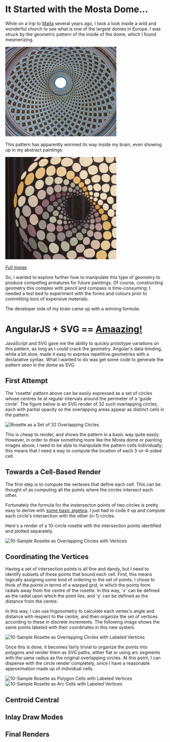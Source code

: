 # It Started with the Mosta Dome...

While on a trip to [Malta](https://www.google.ca/maps/place/Malta/@35.9440174,14.3795242,11z/data=!3m1!4b1!4m2!3m1!1s0x130e45281d8647c5:0xf582d86136be4239) several years ago, I took a look inside a wild and wonderful church to see what is one of the largest domes in Europe.  I was struck by the geometric pattern of the inside of the dome, which I found mesmerizing.

![The Mosta Dome, Malta](img/mosta.jpg)

This pattern has apparently wormed its way inside my brain, even showing up in my abstract paintings:

![Oberon (detail)](img/oberon-detail.jpg)

*[Full Image](http://sethdavenport.com/#/lightbox/gallery/4/image/94)*

So, I wanted to explore further how to manipulate this type of geometry to produce compelling armatures for future paintings.  Of course, constructing geometry this complex with pencil and compass is time-consuming.  I needed a test bed to experiment with the forms and colours prior to committing tons of expensive materials.

The developer side of my brain came up with a winning formula:

# AngularJS + SVG == [Amaazing!](http://rawgit.com/DietCokeOfEvil/visualizations/master/rosette.html)

JavaScript and SVG gave me the ability to quickly prototype variations on this pattern, as long as I could crack the geometry.  Angular's data-binding, while a bit slow, made it easy to express repetitive geometries with a declarative syntax.  What I wanted to do was get some code to generate the pattern seen in the dome as SVG.

## First Attempt

The 'rosette' pattern above can be easily expressed as a set of circles whose centres lie at regular intervals around the perimeter of a 'guide circle'.  The figure below is an SVG render of 32 such overlapping circles, each with partial opacity so the overlapping areas appear as distinct cells in the pattern.

![Rosette as a Set of 32 Overlapping Circles](https://rawgit.com/DietCokeOfEvil/visualizations/master/img/circles.svg)

This is cheap to render, and shows the pattern in a basic way quite easily.  However, in order to draw something more like the Mosta dome or painting images above, I need to be able to manipulate the pattern cells individually; this means that I need a way to compute the location of each 3-or-4-sided cell.

## Towards a Cell-Based Render

The first step is to compute the vertexes that define each cell.  This can be thought of as computing all the points where the circles intersect each other.

Fortunately the formula for the instersecton points of two circles is pretty easy to derive with [some basic algebra](http://mathforum.org/library/drmath/view/51836.html).  I just had to code it up and compute each circle's intersection with the other (n-1) circles.

Here's a render of a 10-circle rosette with the intersection points identified and plotted separately.

![10-Sample Rosette as Overlapping Circles with Vertices](https://rawgit.com/DietCokeOfEvil/visualizations/master/img/vertices.svg)

## Coordinating the Vertices

Having a set of intersection points is all fine and dandy, but I need to identify subsets of these points that bound each cell.  First, this means logically assigning some kind of ordering to the set of points.  I chose to think of the points in terms of a warped grid, in which the points form radials away from the centre of the rosette.  In this way, 'x' can be defined as the radial upon which the point lies, and 'y' can be defined as the distance from the centre.

In this way, I can use trigonometry to calculate each vertex's angle and distance with respect to the centre, and then organize the set of vertices according to these in discrete increments.  The following image shows the same points labeled with their coordinates in this new system.

![10-Sample Rosette as Overlapping Circles with Labeled Vertices](https://rawgit.com/DietCokeOfEvil/visualizations/master/img/vertices2.svg)

Once this is done, it becomes fairly trivial to organize the points into polygons and render them as SVG paths, either flat or using arc segments with the same radius as the original overlapping circles.  At this point, I can dispense with the circle render completely, since I have a reasonable approximation made up of individual cells.

![10-Sample Rosette as Polygon Cells with Labeled Vertices](https://rawgit.com/DietCokeOfEvil/visualizations/master/img/polygons.svg)
![10-Sample Rosette as Arc Cells with Labeled Vertices](https://rawgit.com/DietCokeOfEvil/visualizations/master/img/arcs.svg)

## Centroid Central

## Inlay Draw Modes

## Final Renders